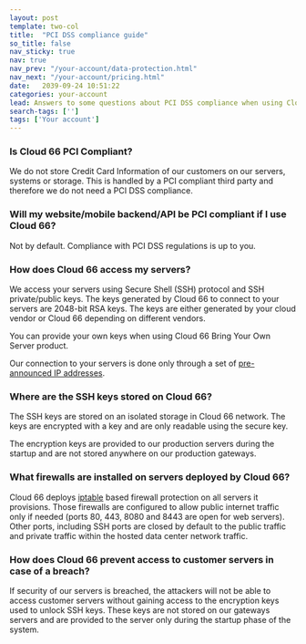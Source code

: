 ```yaml
---
layout: post
template: two-col
title:  "PCI DSS compliance guide"
so_title: false
nav_sticky: true
nav: true
nav_prev: "/your-account/data-protection.html"
nav_next: "/your-account/pricing.html"
date:   2039-09-24 10:51:22
categories: your-account
lead: Answers to some questions about PCI DSS compliance when using Cloud 66
search-tags: ['']
tags: ['Your account']
---
```



### Is Cloud 66 PCI Compliant?
We do not store Credit Card Information of our customers on our servers, systems or storage. This is handled by a PCI compliant third party and therefore we do not need a PCI DSS compliance.

### Will my website/mobile backend/API be PCI compliant if I use Cloud 66?
Not by default. Compliance with PCI DSS regulations is up to you.

### How does Cloud 66 access my servers?
We access your servers using Secure Shell (SSH) protocol and SSH private/public keys. The keys generated by Cloud 66 to connect to your servers are 2048-bit RSA keys. The keys are either generated by your cloud vendor or Cloud 66 depending on different vendors.

You can provide your own keys when using Cloud 66 Bring Your Own Server product.

Our connection to your servers is done only through a set of [pre-announced IP addresses](/stack-features/stack-security.html).

### Where are the SSH keys stored on Cloud 66?
The SSH keys are stored on an isolated storage in Cloud 66 network. The keys are encrypted with a key and are only readable using the secure key.

The encryption keys are provided to our production servers during the startup and are not stored anywhere on our production gateways.

### What firewalls are installed on servers deployed by Cloud 66?
Cloud 66 deploys [iptable](http://en.wikipedia.org/wiki/Iptables) based firewall protection on all servers it provisions. Those firewalls are configured to allow public internet traffic only if needed (ports 80, 443, 8080 and 8443 are open for web servers). Other ports, including SSH ports are closed by default to the public traffic and private traffic within the hosted data center network traffic.

### How does Cloud 66 prevent access to customer servers in case of a breach?
If security of our servers is breached, the attackers will not be able to access customer servers without gaining access to the encryption keys used to unlock SSH keys. These keys are not stored on our gateways servers and are provided to the server only during the startup phase of the system.